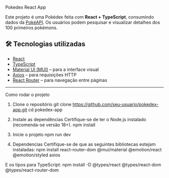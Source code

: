 Pokedex React App 

Este projeto é uma Pokédex feita com **React + TypeScript**, consumindo dados da [PokéAPI](https://pokeapi.co). Os usuários podem pesquisar e visualizar detalhes dos 100 primeiros pokémons.

## 🛠️ Tecnologias utilizadas

- [React](https://reactjs.org/)
- [TypeScript](https://www.typescriptlang.org/)
- [Material UI (MUI)](https://mui.com/) – para a interface visual
- [Axios](https://axios-http.com/) – para requisições HTTP
- [React Router](https://reactrouter.com/) – para navegação entre páginas

---
Como rodar o projeto

1. Clone o repositório
git clone https://github.com/seu-usuario/pokedex-app.git
cd pokedex-app

2. Instale as dependências
Certifique-se de ter o Node.js instalado (recomenda-se versão 18+).
npm install

3. Inicie o projeto
npm run dev

4. Dependencias
Certifique-se de que as seguintes bibliotecas estejam instaladas:
npm install react-router-dom @mui/material @emotion/react @emotion/styled axios

E os tipos para TypeScript:
npm install -D @types/react @types/react-dom @types/react-router-dom
